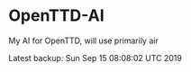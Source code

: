 # OpenTTD-AI
My AI for OpenTTD, will use primarily air

Latest backup: Sun Sep 15 08:08:02 UTC 2019

